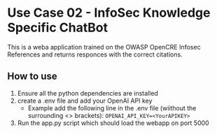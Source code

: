 # Use Case 02 - InfoSec Knowledge Specific ChatBot

This is a weba application trained on the OWASP OpenCRE Infosec References and returns responces with the correct citations.

## How to use

1. Ensure all the python dependencies are installed
2. create a .env file and add your OpenAI API key
	* Example add the following line in the .env file (wiithout the surrounding <> brackets):
	`OPENAI_API_KEY=<YourAPIKEY>`
1. 	Run the app.py script which should load the webapp on port 5000